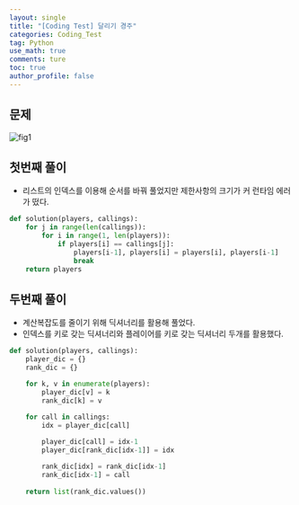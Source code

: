 ```yaml
---
layout: single
title: "[Coding Test] 달리기 경주"
categories: Coding_Test
tag: Python
use_math: true
comments: ture
toc: true
author_profile: false
---
```



## 문제

![fig1]({{site.url}}/images/2023-06-12-ct1/문제설명.png)

## 첫번째 풀이

* 리스트의 인덱스를 이용해 순서를 바꿔 풀었지만 제한사항의 크기가 커 런타임 에러가 떴다.

```python
def solution(players, callings):
    for j in range(len(callings)):
        for i in range(1, len(players)):
            if players[i] == callings[j]:
                players[i-1], players[i] = players[i], players[i-1]
                break
    return players
```

## 두번째 풀이

* 계산복잡도를 줄이기 위해 딕셔너리를 활용해 풀었다.
* 인덱스를 키로 갖는 딕셔너리와 플레이어를 키로 갖는 딕셔너리 두개를 활용했다.

```python
def solution(players, callings):
    player_dic = {}
    rank_dic = {}

    for k, v in enumerate(players):
        player_dic[v] = k
        rank_dic[k] = v
        
    for call in callings:
        idx = player_dic[call]

        player_dic[call] = idx-1
        player_dic[rank_dic[idx-1]] = idx

        rank_dic[idx] = rank_dic[idx-1]
        rank_dic[idx-1] = call
        
    return list(rank_dic.values())
```
